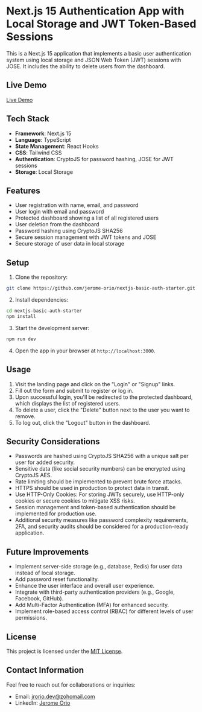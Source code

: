 # Next.js 15 Authentication App with Local Storage and JWT Token-Based Sessions

This is a Next.js 15 application that implements a basic user authentication system using local storage and JSON Web Token (JWT) sessions with JOSE. It includes the ability to delete users from the dashboard.

## Live Demo
[Live Demo](https://nextjs-basic-auth-starter.vercel.app/)

## Tech Stack

- **Framework**: Next.js 15
- **Language**: TypeScript
- **State Management**: React Hooks
- **CSS**: Tailwind CSS
- **Authentication**: CryptoJS for password hashing, JOSE for JWT sessions
- **Storage**: Local Storage

## Features

- User registration with name, email, and password
- User login with email and password
- Protected dashboard showing a list of all registered users
- User deletion from the dashboard
- Password hashing using CryptoJS SHA256
- Secure session management with JWT tokens and JOSE
- Secure storage of user data in local storage

## Setup

1. Clone the repository:

```bash
git clone https://github.com/jerome-orio/nextjs-basic-auth-starter.git
```

2. Install dependencies:

```bash
cd nextjs-basic-auth-starter
npm install
```

3. Start the development server:

```bash
npm run dev
```

4. Open the app in your browser at `http://localhost:3000`.

## Usage

1. Visit the landing page and click on the "Login" or "Signup" links.
2. Fill out the form and submit to register or log in.
3. Upon successful login, you'll be redirected to the protected dashboard, which displays the list of registered users.
4. To delete a user, click the "Delete" button next to the user you want to remove.
5. To log out, click the "Logout" button in the dashboard.

## Security Considerations

- Passwords are hashed using CryptoJS SHA256 with a unique salt per user for added security.
- Sensitive data (like social security numbers) can be encrypted using CryptoJS AES.
- Rate limiting should be implemented to prevent brute force attacks.
- HTTPS should be used in production to protect data in transit.
- Use HTTP-Only Cookies: For storing JWTs securely, use HTTP-only cookies or secure cookies to mitigate XSS risks.
- Session management and token-based authentication should be implemented for production use.
- Additional security measures like password complexity requirements, 2FA, and security audits should be considered for a production-ready application.

## Future Improvements

- Implement server-side storage (e.g., database, Redis) for user data instead of local storage.
- Add password reset functionality.
- Enhance the user interface and overall user experience.
- Integrate with third-party authentication providers (e.g., Google, Facebook, GitHub).
- Add Multi-Factor Authentication (MFA) for enhanced security.
- Implement role-based access control (RBAC) for different levels of user permissions.

## License

This project is licensed under the [MIT License](LICENSE).

## Contact Information
Feel free to reach out for collaborations or inquiries:
* Email: [jrorio.dev@zohomail.com](mailto:jrorio.dev@zohomail.com)
* LinkedIn: [Jerome Orio](https://www.linkedin.com/in/jerome-orio-dev)